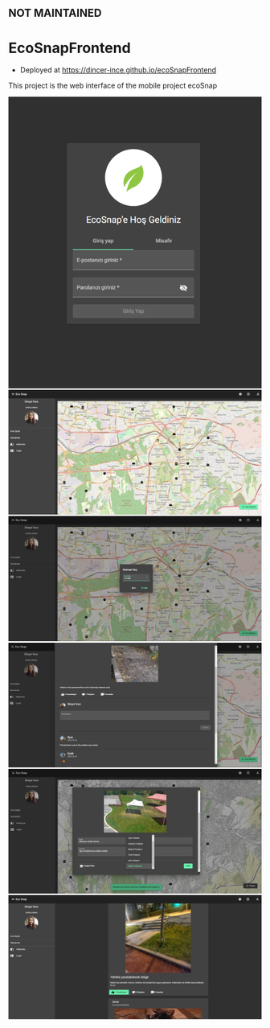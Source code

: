 ## NOT MAINTAINED
#

# EcoSnapFrontend

- Deployed at https://dincer-ince.github.io/ecoSnapFrontend

This project is the web interface of the mobile project ecoSnap

![Login Page](./readmeAssets/login.PNG)
![Home Page](./readmeAssets/home.PNG)
![Layer Switching](./readmeAssets/layerSwitch.PNG)
![Post Dialog](./readmeAssets/post.PNG)
![Post Add Dialog](./readmeAssets/postAdd.PNG)
![Posts Page](./readmeAssets/Posts.PNG)
